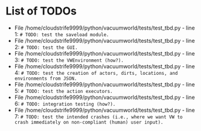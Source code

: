 # List of TODOs

* File /home/cloudstrife9999/python/vacuumworld/tests/test_tbd.py - line 1: `# TODO: test the saveload module.`
* File /home/cloudstrife9999/python/vacuumworld/tests/test_tbd.py - line 2: `# TODO: test the GUI.`
* File /home/cloudstrife9999/python/vacuumworld/tests/test_tbd.py - line 3: `# TODO: test the VWEnvironment (how?).`
* File /home/cloudstrife9999/python/vacuumworld/tests/test_tbd.py - line 4: `# TODO: test the creation of actors, dirts, locations, and environments from JSON.`
* File /home/cloudstrife9999/python/vacuumworld/tests/test_tbd.py - line 5: `# TODO: test the action executors.`
* File /home/cloudstrife9999/python/vacuumworld/tests/test_tbd.py - line 6: `# TODO: integration testing (how?).`
* File /home/cloudstrife9999/python/vacuumworld/tests/test_tbd.py - line 7: `# TODO: test the intended crashes (i.e., where we want VW to crash immediately on non-compliant (human) user input).`
